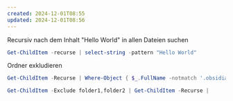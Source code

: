 ```yaml
---
created: 2024-12-01T08:55
updated: 2024-12-01T08:56
---
```

Recursiv nach dem Inhalt "Hello World" in allen Dateien suchen

```powershell
Get-ChildItem -recurse | select-string -pattern "Hello World"
```

Ordner exkludieren

```powershell
Get-ChildItem -Recurse | Where-Object { $_.FullName -notmatch '.obsidian' }

Get-ChildItem -Exclude folder1,folder2 | Get-ChildItem -Recurse | 
```
